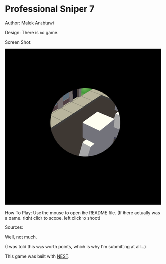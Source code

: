 # Professional Sniper 7

Author: Malek Anabtawi

Design: There is no game.

Screen Shot:

![Screen Shot](screenshot.png)

How To Play: Use the mouse to open the README file. (If there actually was a game, right click to scope, left click to shoot)

Sources:

Well, not much. 

(I was told this was worth points, which is why I'm submitting at all...)

This game was built with [NEST](NEST.md).
